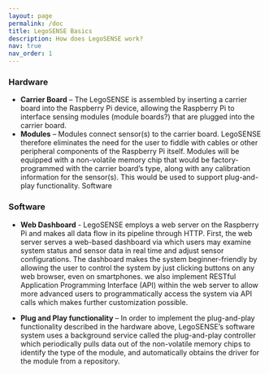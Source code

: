 ```yaml
---
layout: page
permalink: /doc
title: LegoSENSE Basics
description: How does LegoSENSE work?
nav: true
nav_order: 1
---
```


### Hardware
* **Carrier Board** – The LegoSENSE is assembled by inserting a carrier board into the Raspberry Pi device, allowing the Raspberry Pi to interface sensing modules (module boards?) that are plugged into the carrier board. 
* **Modules** – Modules connect sensor(s) to the carrier board. LegoSENSE therefore eliminates the need for the user to fiddle with cables or other peripheral components of the Raspberry Pi itself. Modules will be equipped with a non-volatile memory chip that would be factory-programmed with the carrier board’s type, along with any calibration information for the sensor(s). This would be used to support plug-and-play functionality.
Software

### Software
* **Web Dashboard** - LegoSENSE employs a web server on the Raspberry Pi and makes all data flow in its pipeline through HTTP. First, the web server serves a web-based dashboard via which users may examine system status and sensor data in real time and adjust sensor configurations. The dashboard makes the system beginner-friendly by allowing the user to control the system by just clicking buttons on any web browser, even on smartphones. we also implement RESTful Application Programming Interface (API) within the web server to allow more advanced users to programmatically access the system via API calls  which makes further customization possible.

* **Plug and Play functionality** – In order to implement the plug-and-play functionality described in the hardware above, LegoSENSE’s software system uses a background service called the plug-and-play controller which periodically pulls data out of the non-volatile memory chips to identify the type of the module, and automatically obtains the driver for the module from a repository. 


